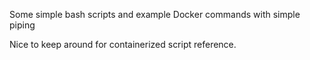 

Some simple bash scripts and example Docker commands with simple piping

Nice to keep around for containerized script reference.


